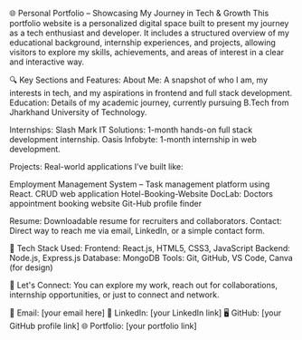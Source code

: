 🌐 Personal Portfolio – Showcasing My Journey in Tech & Growth
This portfolio website is a personalized digital space built to present my journey as a tech enthusiast and developer. It includes a structured overview of my educational background, internship experiences, and projects, allowing visitors to explore my skills, achievements, and areas of interest in a clear and interactive way.

🔍 Key Sections and Features:
About Me: A snapshot of who I am, my interests in tech, and my aspirations in frontend and full stack development.
Education: Details of my academic journey, currently pursuing B.Tech from Jharkhand University of Technology.

Internships:
Slash Mark IT Solutions: 1-month hands-on full stack development internship.
Oasis Infobyte: 1-month internship in web development.

Projects: Real-world applications I’ve built like:

Employment Management System – Task management platform using React.
CRUD web application
Hotel-Booking-Website
DocLab: Doctors appointment booking website
Git-Hub profile finder

Resume: Downloadable resume for recruiters and collaborators.
Contact: Direct way to reach me via email, LinkedIn, or a simple contact form.

🔧 Tech Stack Used:
Frontend: React.js, HTML5, CSS3, JavaScript
Backend: Node.js, Express.js
Database: MongoDB
Tools: Git, GitHub, VS Code, Canva (for design)

🤝 Let's Connect:
You can explore my work, reach out for collaborations, internship opportunities, or just to connect and network.

📧 Email: [your email here]
💼 LinkedIn: [your LinkedIn link]
🖥️ GitHub: [your GitHub profile link]
🌐 Portfolio: [your portfolio link]

